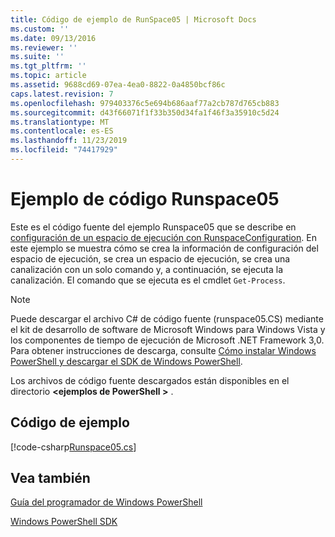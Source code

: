 ```yaml
---
title: Código de ejemplo de RunSpace05 | Microsoft Docs
ms.custom: ''
ms.date: 09/13/2016
ms.reviewer: ''
ms.suite: ''
ms.tgt_pltfrm: ''
ms.topic: article
ms.assetid: 9688cd69-07ea-4ea0-8822-0a4850bcf86c
caps.latest.revision: 7
ms.openlocfilehash: 979403376c5e694b686aaf77a2cb787d765cb883
ms.sourcegitcommit: d43f66071f1f33b350d34fa1f46f3a35910c5d24
ms.translationtype: MT
ms.contentlocale: es-ES
ms.lasthandoff: 11/23/2019
ms.locfileid: "74417929"
---
```

# <a name="runspace05-code-sample"></a>Ejemplo de código Runspace05

Este es el código fuente del ejemplo Runspace05 que se describe en [configuración de un espacio de ejecución con RunspaceConfiguration](https://msdn.microsoft.com/en-us/42681d19-2d05-4975-befd-afb1990e79b2). En este ejemplo se muestra cómo se crea la información de configuración del espacio de ejecución, se crea un espacio de ejecución, se crea una canalización con un solo comando y, a continuación, se ejecuta la canalización. El comando que se ejecuta es el cmdlet `Get-Process`.

> [!NOTE]
> Puede descargar el archivo C# de código fuente (runspace05.CS) mediante el kit de desarrollo de software de Microsoft Windows para Windows Vista y los componentes de tiempo de ejecución de Microsoft .NET Framework 3,0. Para obtener instrucciones de descarga, consulte [Cómo instalar Windows PowerShell y descargar el SDK de Windows PowerShell](/powershell/scripting/developer/installing-the-windows-powershell-sdk).
>
> Los archivos de código fuente descargados están disponibles en el directorio **\<ejemplos de PowerShell >** .

## <a name="code-sample"></a>Código de ejemplo

[!code-csharp[Runspace05.cs](../../../../powershell-sdk-samples/SDK-2.0/csharp/Runspace05/Runspace05.cs#L11-L86 "Runspace05.cs")]

## <a name="see-also"></a>Vea también

[Guía del programador de Windows PowerShell](./windows-powershell-programmer-s-guide.md)

[Windows PowerShell SDK](../windows-powershell-reference.md)
